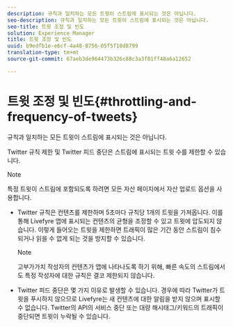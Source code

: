 ```yaml
---
description: 규칙과 일치하는 모든 트윗이 스트림에 표시되는 것은 아닙니다.
seo-description: 규칙과 일치하는 모든 트윗이 스트림에 표시되는 것은 아닙니다.
seo-title: 트윗 조정 및 빈도
solution: Experience Manager
title: 트윗 조정 및 빈도
uuid: b9edfb1e-e6cf-4a48-8756-05f5f18d8799
translation-type: tm+mt
source-git-commit: 67aeb3de964473b326c88c3a3f81ff48a6a12652

---
```



# 트윗 조정 및 빈도{#throttling-and-frequency-of-tweets}

규칙과 일치하는 모든 트윗이 스트림에 표시되는 것은 아닙니다.

Twitter 규칙 제한 및 Twitter 피드 중단은 스트림에 표시되는 트윗 수를 제한할 수 있습니다.

>[!NOTE]
>
>특정 트윗이 스트림에 포함되도록 하려면 모든 자산 페이지에서 자산 업로드 옵션을 사용합니다.

* Twitter 규칙은 컨텐츠를 제한하며 5초마다 규칙당 1개의 트윗을 가져옵니다. 이를 통해 Livefyre 앱에 표시되는 컨텐츠의 균형을 조정할 수 있고 트윗에 압도되지 않습니다. 이렇게 들어오는 트윗을 제한하면 트래픽이 많은 기간 동안 스트림이 침수되거나 읽을 수 없게 되는 것을 방지할 수 있습니다.

   >[!NOTE]
   >
   >고부가가치 작성자의 컨텐츠가 앱에 나타나도록 하기 위해, 빠른 속도의 스트림에서도 특정 작성자에 대한 규칙은 결코 제한되지 않습니다.

* Twitter 피드 중단은 몇 가지 이유로 발생할 수 있습니다. 경우에 따라 Twitter가 트윗을 푸시하지 않으므로 Livefyre는 새 컨텐츠에 대한 알림을 받지 않으며 표시할 수 없습니다. Twitter의 API의 서비스 중단 또는 대량 해시태그/키워드의 트래픽이 중단되면 트윗이 누락될 수 있습니다.

